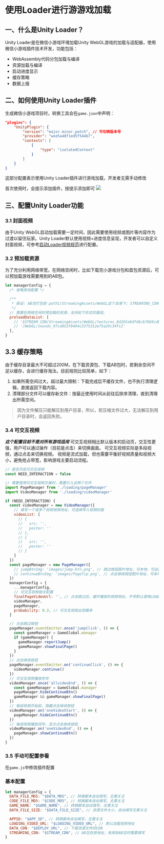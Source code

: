 # 使用Loader进行游游戏加载

## 一、什么是Unity Loader？
Unity Loader是在微信小游戏环境加载Unity WebGL游戏的加载与适配器，使用微信小游戏插件技术开发，功能包括：
- WebAssembly代码分包加载与编译
- 资源加载与编译
- 启动进度显示
- 缓存策略
- 数据上报

## 二、如何使用Unity Loader插件
生成微信小游戏项目时，转换工具会在`game.json`中声明：
```json
"plugins": {
    "UnityPlugin": {
        "version": "major.minor.patch", // 可切换版本号
        "provider": "wxe5a48f1ed5f544b7",
        "contexts": [
            {
                "type": "isolatedContext"
            }
        ]
    }
}
```
这部分配置表示使用Unity Loader插件进行游戏加载，开发者无需手动修改

首次使用时，会提示添加插件，按提示添加即可
<image src="../image/addPlugin.png">

## 三、配置Unity Loader功能
### 3.1 封面视频
由于Unity WebGL启动加载需要一定时间，因此需要使用视频或图片等内容作为过渡以留住玩家。Unity Loader默认使用视频+进度信息呈现，开发者可以自定义封面视频，可参考[启动Loader视频规范](video.md)进行配置。


### 3.2 预加载资源
为了充分利用网络带宽，在网络空闲时，比如下载完小游戏分包和首包资源后，可以预加载游戏需要用到的AB包。
``` js
let managerConfig = {
  /* 省略其他配置 */

  /** 
   * 假设: AB包打包到 path1/StreamingAssets/WebGL这个目录下; STREAMING_CDN是以path1为根路径上传到服务器的CDN地址
   */
  // 需要在网络空闲时预加载的资源，支持如下形式的路径。
  preloadDataList: [
    // '$STREAM_CDN/StreamingAssets/WebGL/textures_8d265a9dfd6cb7669cdb8b726f0afb1e',
    // '/WebGL/sounds_97cd953f8494c3375312e75a29c34fc2'
  ],
}
```

## 3.3 缓存策略
由于缓存目录最大不可超过200M，在下载资源包、下载AB包时，若剩余空间不足以缓存，会进行缓存淘汰。目前规则比较简单，如下：
1. 如果所需空间过大，超过最大限制：下载完成后不缓存文件，也不执行清理逻辑，直接返回下载内容。
2. 清理部分文件可以缓存新文件：按最近使用时间从前往后排序清理，直到清理出所需空间。

> 因为文件解压只能解压到用户目录，所以，若压缩文件过大，无法解压到用户目录时，会返回失败。
 

### 3.4 可交互视频
***这个配置目前不是对所有游戏适用***
可交互视频相比默认版本的启动页，交互性更强，用户可以通过操作（目前是点击）来切换画面。
可交互视频实际是多段视频，通过点击来切换视频。
视频是流式加载，但也需要平衡好视频质量和视频大小，避免抢占带宽，影响游戏主要启动流程。
``` js
// 是否开启可交互视频
const NEED_INTERACTION = false

// 需要使用可交互视频方案时，需要引入这两个文件
import PageManager from './loading/pageManager'
import VideoManager from './loading/videoManager'

if (NEED_INTERACTION) {
  const videoManager = new VideoManager({
    // 填写一个或多个视频视频地址，可选择传入视频封面
    videoList: [
      // {
      //   src: '',
      //   poster: ''
      // },
      // {
      //   src: '',
      //   poster: ''
      // }
    ]
  })
  const pageManager = new PageManager({
    // jumpBtnImg: 'images/jump-btn.png', // 跳过按钮图片地址，可本地，可远程
    // continueBtnImg: 'images/PageTip.png', // 点击继续按钮图片地址，可本地，可远程
  })
  managerConfig = {
    ...managerConfig,
    // 可交互视频相关配置
    finalPageVideoUrl: '', // 点击跳过后，循环播放的视频地址，不传默认使用LOADING_VIDEO_URL
    videoManager,
    pageManager,
    probability: 0.3, // 可交互视频出现概率
  }

  // 点击跳过按钮
  pageManager.eventEmitter.once('jumpClick', () => {
    const gameManager = GameGlobal.manager
    if (gameManager) {
      gameManager.reportJump()
      gameManager.showFinalPage()
    }
  })
  // 点击继续按钮
  pageManager.eventEmitter.on('continueClick', () => {
    videoManager.continue()
  })
  // 可交互视频播放完毕
  videoManager.once('allvideoEnd', () => {
    const gameManager = GameGlobal.manager
    pageManager.hideContinueBtn()
    gameManager && gameManager.showFinalPage()
  })
  // 每段视频开始前，隐藏点击继续按钮
  videoManager.on('oneVideoStart', () => {
    pageManager.hideContinueBtn()
  })
  // 每段视频播放完毕，显示点击继续按钮
  videoManager.on('oneVideoEnd', () => {
    pageManager.showContinueBtn()
  })
}
```
### 3.5 手动可配置参看
在`game.js`中修改插件配置
### 基本配置
```js
let managerConfig = {
  DATA_FILE_MD5: "$DATA_MD5", // 转换脚本自动填写，无需关注
  CODE_FILE_MD5: "$CODE_MD5", // 转换脚本自动填写，无需关注
  GAME_NAME: "$GAME_NAME", // 转换脚本自动填写，无需关注
  DATA_FILE_SIZE: "$DATA_FILE_SIZE", // 资源文件大小，自动填写无需关注

  APPID: "$APP_ID", // 转换脚本自动填写，无需关注
  LOADING_VIDEO_URL: "$LOADING_VIDEO_URL", // 默认加载视频地址
  DATA_CDN: "$DEPLOY_URL", // 下载资源文件的CDN
  STREAMING_CDN: "$STREAM_CDN", // AB包存放地址，有用到AB包时需要填写
}
```